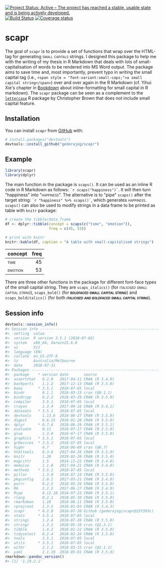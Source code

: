 
<!-- README.md is generated from README.Rmd. Please edit that file -->
[![Project Status: Active – The project has reached a stable, usable state and is being actively developed.](http://www.repostatus.org/badges/latest/active.svg)](http://www.repostatus.org/#active) [![Build Status](https://travis-ci.org/gederajeg/scapr.svg?branch=master)](https://travis-ci.org/gederajeg/scapr) [![Coverage status](https://codecov.io/gh/gederajeg/scapr/branch/master/graph/badge.svg)](https://codecov.io/github/gederajeg/scapr?branch=master)

scapr
=====

The goal of `scapr` is to provide a set of functions that wrap over the HTML-tag for generating <span style="font-variant:small-caps;">small capitals</span> strings. I designed this package to help me with the writing of my thesis in R Markdown that deals with lots of small-capitalisation of words to be rendered into MS Word output. The package aims to save time and, most importantly, prevent typo in writing the small capital tag (i.e., `<span style = "font-variant:small-caps;">a small capital string</span>`) over and over again in the R Markdown (cf. Yihui Xie's chapter in [Bookdown](https://bookdown.org/yihui/bookdown/markdown-syntax.html) about inline-formatting for small capital in R markdown). The `scapr` package can be seen as a complement to the [`lettercase`](https://cran.r-project.org/package=lettercase) R package by Christopher Brown that does not include small capital feature.

Installation
------------

You can install `scapr` from [GitHub](https://github.com/) with:

``` r
# install.packages("devtools")
devtools::install_github("gederajeg/scapr")
```

Example
-------

``` r
library(scapr)
library(dplyr)
```

The main function in the package is `scaps()`. It can be used as an inline R code in R Markdown as follows: `` `r scaps("happiness")` ``. It will then turn "happiness" into "<span style="font-variant:small-caps;">happiness</span>". The alternative is to "pipe" `scaps()` after the target string: `` `r "happiness" %>% scaps()` ``, which generates <span style="font-variant:small-caps;">happiness</span>. `scaps()` can also be used to modify strings in a data frame to be printed as table with `knitr` package:

``` r
# create the tibble/data_frame
df <- dplyr::tibble(concept = scaps(c("time", "emotion")),
                    freq = c(45, 53))

# print with knitr
knitr::kable(df, caption = "A table with small-capitalised strings")
```

| concept                                               |  freq|
|:------------------------------------------------------|-----:|
| <span style="font-variant:small-caps;">time</span>    |    45|
| <span style="font-variant:small-caps;">emotion</span> |    53|

There are three other functions in the package for different font-face types of the small capital string. They are `scaps_italics()` (for <span style="font-variant:small-caps;">*italicised small captial string*</span>), `scaps_bold()` (for <span style="font-variant:small-caps;">**boldfaced small capital string**</span>) and `scaps_bolditalics()` (for both <span style="font-variant:small-caps;">***italicised and boldfaced small capital string***</span>).

Session info
------------

``` r
devtools::session_info()
#> Session info -------------------------------------------------------------
#>  setting  value                       
#>  version  R version 3.5.1 (2018-07-02)
#>  system   x86_64, darwin15.6.0        
#>  ui       X11                         
#>  language (EN)                        
#>  collate  en_US.UTF-8                 
#>  tz       Australia/Melbourne         
#>  date     2018-07-31
#> Packages -----------------------------------------------------------------
#>  package    * version date       source                          
#>  assertthat   0.2.0   2017-04-11 CRAN (R 3.4.0)                  
#>  backports    1.1.2   2017-12-13 CRAN (R 3.5.0)                  
#>  base       * 3.5.1   2018-07-05 local                           
#>  bindr        0.1.1   2018-03-13 cran (@0.1.1)                   
#>  bindrcpp     0.2.2   2018-03-29 CRAN (R 3.5.0)                  
#>  compiler     3.5.1   2018-07-05 local                           
#>  crayon       1.3.4   2017-09-16 CRAN (R 3.4.1)                  
#>  datasets   * 3.5.1   2018-07-05 local                           
#>  devtools     1.13.6  2018-06-27 CRAN (R 3.5.0)                  
#>  digest       0.6.15  2018-01-28 CRAN (R 3.5.0)                  
#>  dplyr      * 0.7.6   2018-06-29 CRAN (R 3.5.1)                  
#>  evaluate     0.11    2018-07-17 CRAN (R 3.5.0)                  
#>  glue         1.3.0   2018-07-17 CRAN (R 3.5.0)                  
#>  graphics   * 3.5.1   2018-07-05 local                           
#>  grDevices  * 3.5.1   2018-07-05 local                           
#>  highr        0.7     2018-06-09 cran (@0.7)                     
#>  htmltools    0.3.6   2017-04-28 CRAN (R 3.5.0)                  
#>  knitr        1.20    2018-02-20 CRAN (R 3.5.0)                  
#>  magrittr     1.5     2014-11-22 CRAN (R 3.4.0)                  
#>  memoise      1.1.0   2017-04-21 CRAN (R 3.4.0)                  
#>  methods    * 3.5.1   2018-07-05 local                           
#>  pillar       1.3.0   2018-07-14 CRAN (R 3.5.0)                  
#>  pkgconfig    2.0.1   2017-03-21 CRAN (R 3.4.0)                  
#>  purrr        0.2.5   2018-05-29 CRAN (R 3.5.0)                  
#>  R6           2.2.2   2017-06-17 CRAN (R 3.4.0)                  
#>  Rcpp         0.12.18 2018-07-23 CRAN (R 3.5.1)                  
#>  rlang        0.2.1   2018-05-30 CRAN (R 3.5.0)                  
#>  rmarkdown    1.10    2018-06-11 CRAN (R 3.5.0)                  
#>  rprojroot    1.3-2   2018-01-03 CRAN (R 3.4.3)                  
#>  scapr      * 0.2.0   2018-07-30 Github (gederajeg/scapr@23f393c)
#>  stats      * 3.5.1   2018-07-05 local                           
#>  stringi      1.2.4   2018-07-20 CRAN (R 3.5.0)                  
#>  stringr      1.3.1   2018-05-10 cran (@1.3.1)                   
#>  tibble       1.4.2   2018-01-22 CRAN (R 3.5.0)                  
#>  tidyselect   0.2.4   2018-02-26 CRAN (R 3.5.0)                  
#>  tools        3.5.1   2018-07-05 local                           
#>  utils      * 3.5.1   2018-07-05 local                           
#>  withr        2.1.2   2018-03-15 cran (@2.1.2)                   
#>  yaml         2.1.19  2018-05-01 CRAN (R 3.5.0)
rmarkdown::pandoc_version()
#> [1] '1.19.2.1'
```
